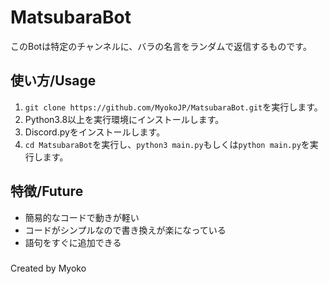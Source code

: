 # MatsubaraBot
このBotは特定のチャンネルに、バラの名言をランダムで返信するものです。

## 使い方/Usage
1. `git clone https://github.com/MyokoJP/MatsubaraBot.git`を実行します。
2. Python3.8以上を実行環境にインストールします。
3. Discord.pyをインストールします。
4. `cd MatsubaraBot`を実行し、`python3 main.py`もしくは`python main.py`を実行します。

## 特徴/Future
- 簡易的なコードで動きが軽い
- コードがシンプルなので書き換えが楽になっている
- 語句をすぐに追加できる

#####
Created by Myoko
